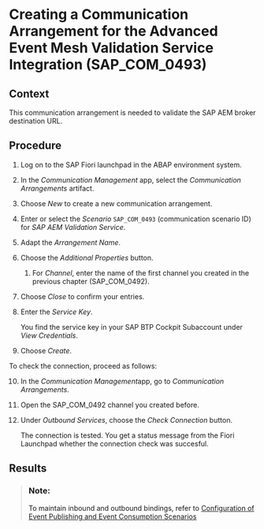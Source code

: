 <!-- loio8ec36aac83634fc4b378563c57a6bcd7 -->

# Creating a Communication Arrangement for the Advanced Event Mesh Validation Service Integration \(SAP\_COM\_0493\)



## Context

This communication arrangement is needed to validate the SAP AEM broker destination URL.



<a name="loio8ec36aac83634fc4b378563c57a6bcd7__steps_tjs_n3x_mzb"/>

## Procedure

1.  Log on to the SAP Fiori launchpad in the ABAP environment system.

2.  In the *Communication Management* app, select the *Communication Arrangements* artifact.

3.  Choose *New* to create a new communication arrangement.

4.  Enter or select the *Scenario* `SAP_COM_0493` \(communication scenario ID\) for *SAP AEM Validation Service*.

5.  Adapt the *Arrangement Name*.

6.  Choose the *Additional Properties* button.

    1.  For *Channel*, enter the name of the first channel you created in the previous chapter \(SAP\_COM\_0492\).


7.  Choose *Close* to confirm your entries.

8.  Enter the *Service Key*.

    You find the service key in your SAP BTP Cockpit Subaccount under *View Credentials*.

9.  Choose *Create*.


To check the connection, proceed as follows:

10. In the *Communication Management*app, go to *Communication Arrangements*.

11. Open the SAP\_COM\_0492 channel you created before.

12. Under *Outbound Services*, choose the *Check Connection* button.

    The connection is tested. You get a status message from the Fiori Launchpad whether the connection check was succesful.




<a name="loio8ec36aac83634fc4b378563c57a6bcd7__result_cdq_z4b_rzb"/>

## Results

> ### Note:  
> To maintain inbound and outbound bindings, refer to [Configuration of Event Publishing and Event Consumption Scenarios](configuration-of-event-publishing-and-event-consumption-scenarios-978b039.md)

